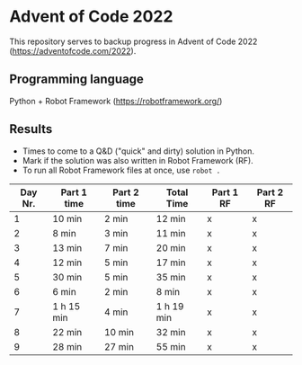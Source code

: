 # Advent of Code 2022

This repository serves to backup progress in Advent of Code 2022 (https://adventofcode.com/2022).

## Programming language
Python + Robot Framework (https://robotframework.org/)

## Results
- Times to come to a Q&D ("quick" and dirty) solution in Python.
- Mark if the solution was also written in Robot Framework (RF).
- To run all Robot Framework files at once, use `robot .`

| Day Nr. | Part 1 time | Part 2 time | Total Time | Part 1 RF | Part 2 RF |
| ------- | ----------- | ----------- | ---------- | --------- | --------- |
|       1 |      10 min |       2 min |     12 min |         x |         x |
|       2 |       8 min |       3 min |     11 min |         x |         x |
|       3 |      13 min |       7 min |     20 min |         x |         x |
|       4 |      12 min |       5 min |     17 min |         x |         x |
|       5 |      30 min |       5 min |     35 min |         x |         x |
|       6 |       6 min |       2 min |      8 min |         x |         x |
|       7 |  1 h 15 min |       4 min | 1 h 19 min |         x |         x |
|       8 |      22 min |      10 min |     32 min |         x |         x |
|       9 |      28 min |      27 min |     55 min |         x |         x |
